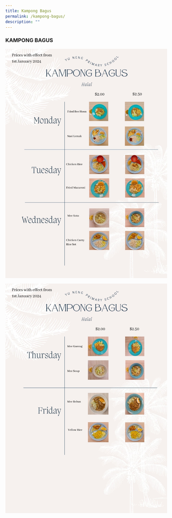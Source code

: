 ```yaml
---
title: Kampong Bagus
permalink: /kampong-bagus/
description: ""
---
```

### KAMPONG BAGUS

![](/images/kampong%20bagus_01.jpg)

![](/images/kampongbagus02.jpg)